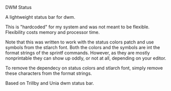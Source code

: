 DWM Status

A lightweight status bar for dwm.

This is "hardcoded" for my system and was not meant to be flexible.  Flexibility costs memory and processor time.

Note that this was written to work with the status colors patch and use symbols from the stlarch font.  Both the colors and the symbols are int the format strings of the sprintf commands.  However, as they are mostly nonprintable they can show up oddly, or not at all, depending on your editor.

To remove the dependecy on status colors and stlarch font, simply remove these characters from the format strings.

Based on Trillby and Unia dwm status bar.
